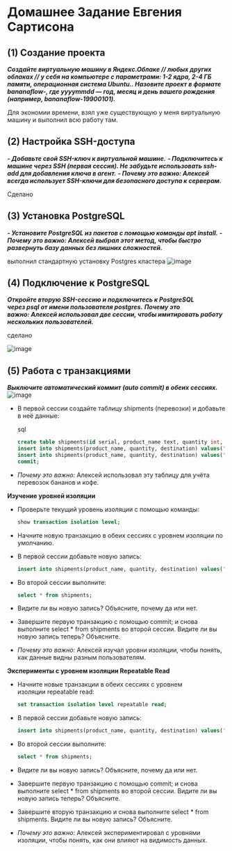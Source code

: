# Домашнее Задание Евгения Сартисона #

## (1) Создание проекта ##
***Создайте виртуальную машину в Яндекс.Облаке // любых других облаках // у себя на компьютере с параметрами: 1-2 ядра, 2-4 ГБ памяти, операционная система Ubuntu.. Назовите проект в формате bananaflow-<yyyymmdd>, где yyyymmdd — год, месяц и день вашего рождения (например, bananaflow-19900101).***

Для экономии времени, взял уже существующую у меня виртуальную машину и выполнил всю работу там. 


## (2) Настройка SSH-доступа ## 
***- Добавьте свой SSH-ключ к виртуальной машине.***
***- Подключитесь к машине через SSH (первая сессия). Не забудьте использовать ssh-add для добавления ключа в агент.***
***- *Почему это важно:* Алексей всегда использует SSH-ключи для безопасного доступа к серверам.***

Сделано


## (3) Установка PostgreSQL ##
***- Установите PostgreSQL из пакетов с помощью команды apt install.***
***- *Почему это важно:* Алексей выбрал этот метод, чтобы быстро развернуть базу данных без лишних сложностей.***

выполнил стандартную установку Postgres кластера
![image](https://github.com/user-attachments/assets/a27f7e74-17bc-460a-81c5-ad99cc17f262)

## (4) Подключение к PostgreSQL ##
 ***Откройте вторую SSH-сессию и подключитесь к PostgreSQL через psql от имени пользователя postgres.***
 ****Почему это важно:* Алексей использовал две сессии, чтобы имитировать работу нескольких пользователей.***

сделано

![image](https://github.com/user-attachments/assets/9cb97ca5-fbe5-4a08-9584-87a4ff9bd9e0)


## (5) Работа с транзакциями ##

***Выключите автоматический коммит (auto commit) в обеих сессиях.***
![image](https://github.com/user-attachments/assets/2830482b-9597-4a6d-9573-bda6b85711d5)
  
- В первой сессии создайте таблицу shipments (перевозки) и добавьте в неё данные:

  sql

  ```sql
  create table shipments(id serial, product_name text, quantity int, destination text);
  insert into shipments(product_name, quantity, destination) values('bananas', 1000, 'Europe');
  insert into shipments(product_name, quantity, destination) values('coffee', 500, 'USA');
  commit;
  ```
- *Почему это важно:* Алексей использовал эту таблицу для учёта перевозок бананов и кофе.

**Изучение уровней изоляции**

- Проверьте текущий уровень изоляции с помощью команды:

  ```sql
  show transaction isolation level;
  ```
- Начните новую транзакцию в обеих сессиях с уровнем изоляции по умолчанию.
- В первой сессии добавьте новую запись:

  ```sql
  insert into shipments(product_name, quantity, destination) values('sugar', 300, 'Asia');
  ```
- Во второй сессии выполните:

  ```sql
  select * from shipments;
  ```
- Видите ли вы новую запись? Объясните, почему да или нет.
- Завершите первую транзакцию с помощью commit; и снова выполните select \* from shipments во второй сессии. Видите ли вы новую запись теперь? Объясните.
- *Почему это важно:* Алексей изучал уровни изоляции, чтобы понять, как данные видны разным пользователям.

**Эксперименты с уровнем изоляции Repeatable Read**

- Начните новые транзакции в обеих сессиях с уровнем изоляции repeatable read:

  ```sql
  set transaction isolation level repeatable read;
  ```
- В первой сессии добавьте новую запись:

  ```sql
  insert into shipments(product_name, quantity, destination) values('bananas', 2000, 'Africa');
  ```
- Во второй сессии выполните:

  ```sql
  select * from shipments;
  ```
- Видите ли вы новую запись? Объясните, почему да или нет.
- Завершите первую транзакцию с помощью commit; и снова выполните select \* from shipments во второй сессии. Видите ли вы новую запись теперь? Объясните.
- Завершите вторую транзакцию и снова выполните select \* from shipments. Видите ли вы новую запись? Объясните.
- *Почему это важно:* Алексей экспериментировал с уровнями изоляции, чтобы понять, как они влияют на видимость данных.
